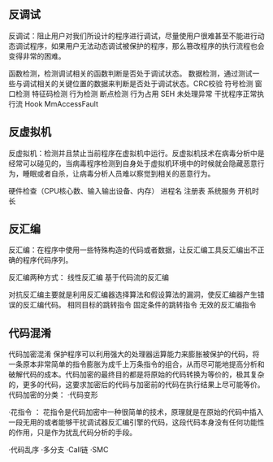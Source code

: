 ## **反调试**
反调试：阻止用户对我们所设计的程序进行调试，尽量使用户很难甚至不能进行动态调试程序，如果用户无法动态调试被保护的程序，那么篡改程序的执行流程也会变得非常的困难。

函数检测，检测调试相关的函数判断是否处于调试状态。
数据检测，通过测试一些与调试相关的关键位置的数据来判断是否处于调试状态。CRC校验
符号检测
窗口检测
特征码检测
行为检测
断点检测
行为占用
SEH
未处理异常
干扰程序正常执行流
Hook MmAccessFault

## **反虚拟机**
反虚拟机：检测并且禁止当前程序在虚拟机中运行。反虚拟机技术在病毒分析中是经常可以碰见的，当病毒程序检测到自身处于虚拟机环境中的时候就会隐藏恶意行为，睡眠或者自杀，让病毒分析人员难以察觉到相关的恶意行为。

硬件检查（CPU核心数、输入输出设备、内存）
进程名
注册表
系统服务
开机时长

## **反汇编**
反汇编：在程序中使用一些特殊构造的代码或者数据，让反汇编工具反汇编出不正确的程序代码序列。

反汇编两种方式：
线性反汇编
基于代码流的反汇编

对抗反汇编主要就是利用反汇编器选择算法和假设算法的漏洞，使反汇编器产生错误的反汇编代码。
相同目标的跳转指令
固定条件的跳转指令
无效的反汇编指令


## **代码混淆**
代码加密混淆
保护程序可以利用强大的处理器运算能力来膨胀被保护的代码，将一条原本非常简单的指令膨胀为成千上万条指令的组合，从而尽可能地提高分析和破解代码的成本。代码加密的最终目的都是将原始的代码转换为等价的，极其复杂的，更多的代码，这要求加密后的代码与加密前的代码在执行结果上尽可能等价。
代码加密的分类：
·代码变形

·花指令 ： 花指令是代码加密中一种很简单的技术，原理就是在原始的代码中插入一段无用的或者能够干扰调试器反汇编引擎的代码，这段代码本身没有任何功能性的作用，只是作为扰乱代码分析的手段。

·代码乱序
·多分支
·Call链
·SMC